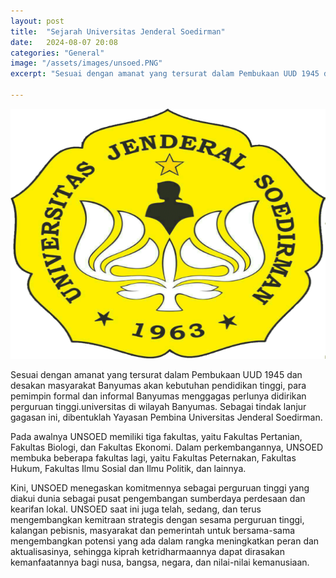 ```yaml
---
layout: post
title:  "Sejarah Universitas Jenderal Soedirman"
date:   2024-08-07 20:08 
categories: "General"
image: "/assets/images/unsoed.PNG"
excerpt: "Sesuai dengan amanat yang tersurat dalam Pembukaan UUD 1945 dan desakan masyarakat Banyumas akan kebutuhan pendidikan tinggi, para pemimpin formal dan informal Banyumas menggagas perlunya didirikan perguruan tinggi.universitas di wilayah"

---
```

<img src="/assets/images/unsoed.PNG" alt="unsoed.PNG" width="700" height="400">

Sesuai dengan amanat yang tersurat dalam Pembukaan UUD 1945 dan desakan
masyarakat Banyumas akan kebutuhan pendidikan tinggi, para pemimpin formal dan
informal Banyumas menggagas perlunya didirikan perguruan tinggi.universitas di
wilayah Banyumas. Sebagai tindak lanjur gagasan ini, dibentuklah Yayasan
Pembina Universitas Jenderal Soedirman.  
  
Pada awalnya UNSOED memiliki tiga fakultas, yaitu Fakultas Pertanian, Fakultas
Biologi, dan Fakultas Ekonomi. Dalam perkembangannya, UNSOED membuka beberapa
fakultas lagi, yaitu Fakultas Peternakan, Fakultas Hukum, Fakultas Ilmu Sosial
dan Ilmu Politik, dan lainnya.  
  
Kini, UNSOED menegaskan komitmennya sebagai perguruan tinggi yang diakui dunia
sebagai pusat pengembangan sumberdaya perdesaan dan kearifan lokal. UNSOED
saat ini juga telah, sedang, dan terus mengembangkan kemitraan strategis
dengan sesama perguruan tinggi, kalangan pebisnis, masyarakat dan pemerintah
untuk bersama-sama mengembangkan potensi yang ada dalam rangka meningkatkan
peran dan aktualisasinya, sehingga kiprah ketridharmaannya dapat dirasakan
kemanfaatannya bagi nusa, bangsa, negara, dan nilai-nilai kemanusiaan.

